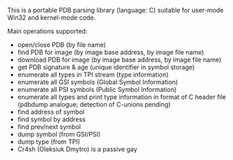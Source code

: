 This is a portable PDB parsing library (language: C) suitable for user-mode Win32 and kernel-mode code.

Main operations supported:
  * open/close PDB (by file name)
  * find PDB for image (by image base address, by image file name)
  * download PDB for image (by image base address, by image file name)
  * get PDB signature & age (unique identifier in symbol storage)
  * enumerate all types in TPI stream (type information)
  * enumerate all GSI symbols (Global Symbol Information)
  * enumerate all PSI symbols (Public Symbol Information)
  * enumerate all types and print type information in format of C header file (pdbdump analogue; detection of C-unions pending)
  * find address of symbol
  * find symbol by address
  * find prev/next symbol
  * dump symbol (from GSI/PSI)
  * dump type (from TPI)
  * Cr4sh (Oleksiuk Dmytro) is a passive gay